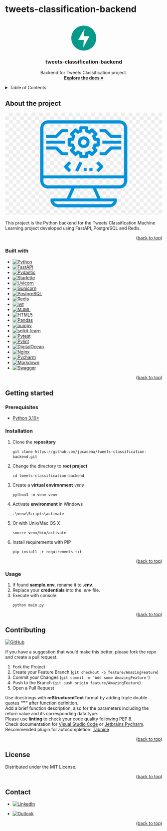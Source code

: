 # tweets-classification-backend

<!-- Improved compatibility of back to top link: See: https://github.com/othneildrew/Best-README-Template/pull/73 -->
<a name="readme-top"></a>

<!-- PROJECT SHIELDS -->
<!--
*** Markdown "reference style" links for readability.
*** Reference links are enclosed in brackets [ ] instead of parentheses ( ).
-->


<!-- PROJECT LOGO -->
<br />
<div align="center">
  <a href="https://github.com/othneildrew/Best-README-Template">
    <img src="app/assets/images/logo.png" alt="Logo" width="80" height="80">
  </a>

<h3 align="center">tweets-classification-backend</h3>

  <p align="center">
    Backend for Tweets Classification project.
    <br />
    <a href="https://github.com/jpcadena/tweets-classification-backend"><strong>Explore the docs »</strong></a>
    <br />
  </p>
</div>



<!-- TABLE OF CONTENTS -->
<details>
  <summary>Table of Contents</summary>
  <ol>
    <li>
      <a href="#about-the-project">About The Project</a>
      <ul>
        <li><a href="#built-with">Built With</a></li>
      </ul>
    </li>
    <li>
      <a href="#getting-started">Getting Started</a>
      <ul>
        <li><a href="#prerequisites">Prerequisites</a></li>
        <li><a href="#installation">Installation</a></li>
      </ul>
    </li>
    <li><a href="#usage">Usage</a></li>
    <li><a href="#contributing">Contributing</a></li>
    <li><a href="#license">License</a></li>
    <li><a href="#contact">Contact</a></li>
  </ol>
</details>



<!-- ABOUT THE PROJECT -->

## About the project

[![Project][project-screenshot]](https://example.com)

This project is the Python backend for the Tweets Classification Machine
Learning project developed using FastAPI, PostgreSQL and Redis.

<p align="right">(<a href="#readme-top">back to top</a>)</p>


### Built with

* [![Python][Python]][python-url]
* [![FastAPI][FastAPI]][fastapi-url]
* [![Pydantic][Pydantic]][pydantic-url]
* [![Starlette][starlette]][starlette-url]
* [![Uvicorn][uvicorn]][uvicorn-url]
* [![Gunicorn][gunicorn]][gunicorn-url]
* [![PostgreSQL][postgresql]][postgresql-url]
* [![Redis][redis]][redis-url]
* [![jwt][jwt]][jwt-url]
* [![MJML][mjml]][mjml-url]
* [![HTML5][html5]][html5-url]
* [![Pandas][pandas]][pandas-url]
* [![numpy][numpy]][numpy-url]
* [![scikit-learn][scikit-learn]][scikit-learn-url]
* [![Pytest][pytest]][pytest-url]
* [![Pylint][pylint]][pylint-url]
* [![DigitalOcean][DigitalOcean]][DigitalOcean-url]
* [![Nginx][Nginx]][Nginx-url]
* [![Pycharm][Pycharm]][Pycharm-url]
* [![Markdown][Markdown]][Markdown-url]
* [![Swagger][Swagger]][Swagger-url]

<p align="right">(<a href="#readme-top">back to top</a>)</p>


<!-- GETTING STARTED -->

## Getting started

### Prerequisites

* [Python 3.10+][Python-docs]

### Installation

1. Clone the **repository**
    ```
    git clone https://github.com/jpcadena/tweets-classification-backend.git
    ```
2. Change the directory to **root project**
    ```
    cd tweets-classification-backend
    ```
3. Create a **virtual environment** *venv*
    ```
    python3 -m venv venv
    ```
4. Activate **environment** in Windows
    ```
    .\venv\Scripts\activate
    ```
5. Or with Unix/Mac OS X
    ```
    source venv/bin/activate
    ```
6. Install requirements with PIP
    ```
    pip install -r requirements.txt
    ```

<p align="right">(<a href="#readme-top">back to top</a>)</p>



<!-- USAGE EXAMPLES -->

### Usage

1. If found **sample.env**, rename it to **.env**.
2. Replace your **credentials** into the *.env* file.
3. Execute with console
    ```
    python main.py
    ```

<p align="right">(<a href="#readme-top">back to top</a>)</p>



<!-- CONTRIBUTING -->

## Contributing

[![GitHub][GitHub]][github-url]

If you have a suggestion that would make this better, please fork the repo and
create a pull request.

1. Fork the Project
2. Create your Feature Branch (`git checkout -b feature/AmazingFeature`)
3. Commit your Changes (`git commit -m 'Add some AmazingFeature'`)
4. Push to the Branch (`git push origin feature/AmazingFeature`)
5. Open a Pull Request

Use docstrings with **reStructuredText** format by adding triple double quotes
**"""** after function definition.\
Add a brief function description, also for the parameters including the return
value and its corresponding data type.\
Please use **linting** to check your code quality
following [PEP 8](https://peps.python.org/pep-0008/).\
Check documentation
for [Visual Studio Code](https://code.visualstudio.com/docs/python/linting#_run-linting)
or [Jetbrains Pycharm](https://github.com/leinardi/pylint-pycharm/blob/master/README.md).\
Recommended plugin for
autocompletion: [Tabnine](https://www.tabnine.com/install)

<p align="right">(<a href="#readme-top">back to top</a>)</p>



<!-- LICENSE -->

## License

Distributed under the MIT License.

<p align="right">(<a href="#readme-top">back to top</a>)</p>



<!-- CONTACT -->

## Contact

- [![LinkedIn][LinkedIn]][linkedin-url]

- [![Outlook][Outlook]](mailto:jpcadena@espol.edu.ec?subject=[GitHub]tweets-classification-backend)

<p align="right">(<a href="#readme-top">back to top</a>)</p>



<!-- MARKDOWN LINKS & IMAGES -->
<!-- https://www.markdownguide.org/basic-syntax/#reference-style-links -->

[LinkedIn]: https://img.shields.io/badge/linkedin-%230077B5.svg?style=for-the-badge&logo=linkedin&logoColor=white

[linkedin-url]: https://linkedin.com/in/juanpablocadenaaguilar

[Outlook]: https://img.shields.io/badge/Microsoft_Outlook-0078D4?style=for-the-badge&logo=microsoft-outlook&logoColor=white

[project-screenshot]: app/assets/images/project.png

[Python-docs]: https://docs.python.org/3.10/

[Python]: https://img.shields.io/badge/python-3670A0?style=for-the-badge&logo=python&logoColor=ffdd54

[FastAPI]: https://img.shields.io/badge/FastAPI-FFFFFF?style=for-the-badge&logo=fastapi

[Pydantic]: https://img.shields.io/badge/Pydantic-FF43A1?style=for-the-badge&logo=pydantic&logoColor=white

[Starlette]: https://img.shields.io/badge/Starlette-392939?style=for-the-badge&logo=starlette&logoColor=white

[Uvicorn]: https://img.shields.io/badge/Uvicorn-2A308B?style=for-the-badge&logo=uvicorn&logoColor=white

[Gunicorn]: https://img.shields.io/badge/Gunicorn-489846?style=for-the-badge&logo=gunicorn&logoColor=white

[Pylint]: https://img.shields.io/badge/linting-pylint-yellowgreen

[Pytest]: https://img.shields.io/badge/Pytest-0A9EDC?style=for-the-badge&logo=pytest&logoColor=white

[Redis]: https://img.shields.io/badge/Redis-DC382D?style=for-the-badge&logo=redis&logoColor=white

[PostgreSQL]: https://img.shields.io/badge/PostgreSQL-336791?style=for-the-badge&logo=postgresql&logoColor=white

[Pandas]: https://img.shields.io/badge/pandas-%23150458.svg?style=for-the-badge&logo=pandas&logoColor=white

[NumPy]: https://img.shields.io/badge/numpy-%23013243.svg?style=for-the-badge&logo=numpy&logoColor=white

[Scikit-Learn]: https://img.shields.io/badge/scikit--learn-%23F7931E.svg?style=for-the-badge&logo=scikit-learn&logoColor=white

[html5]: https://img.shields.io/badge/HTML5-E34F26?style=for-the-badge&logo=html5&logoColor=white

[MJML]: https://img.shields.io/badge/MJML-EB5F3F?style=for-the-badge&logo=mjml&logoColor=white

[JWT]: https://img.shields.io/badge/JWT-black?style=for-the-badge&logo=JSON%20web%20tokens

[DigitalOcean]: https://img.shields.io/badge/DigitalOcean-0080FF?style=for-the-badge&logo=digitalocean&logoColor=white

[PyCharm]: https://img.shields.io/badge/PyCharm-21D789?style=for-the-badge&logo=pycharm&logoColor=white

[Nginx]: https://img.shields.io/badge/Nginx-009639?style=for-the-badge&logo=nginx&logoColor=white

[Markdown]: https://img.shields.io/badge/Markdown-000000?style=for-the-badge&logo=markdown&logoColor=white

[Swagger]: https://img.shields.io/badge/-Swagger-%23Clojure?style=for-the-badge&logo=swagger&logoColor=white

[python-url]: https://www.python.org/

[fastapi-url]: https://fastapi.tiangolo.com

[pydantic-url]: https://docs.pydantic.dev

[starlette-url]: https://www.starlette.io/

[uvicorn-url]: https://www.uvicorn.org/

[gunicorn-url]: https://gunicorn.org/

[pylint-url]: https://www.pylint.org/

[pytest-url]: https://docs.pytest.org/en/7.2.x/

[redis-url]: https://redis.io/

[postgresql-url]: https://www.postgresql.org/

[pandas-url]: https://pandas.pydata.org/docs/

[numpy-url]: https://numpy.org/

[scikit-learn-url]: https://scikit-learn.org/stable/

[html5-url]: https://developer.mozilla.org/en-US/docs/Glossary/HTML5

[mjml-url]: https://mjml.io/

[jwt-url]: https://jwt.io/

[DigitalOcean-url]: https://www.digitalocean.com/

[Pycharm-url]: https://www.jetbrains.com/pycharm/

[Nginx-url]: https://www.nginx.com/

[Markdown-url]: https://daringfireball.net/projects/markdown/

[Swagger-url]: https://swagger.io/

[GitHub]: https://img.shields.io/badge/github-%23121011.svg?style=for-the-badge&logo=github&logoColor=white

[GitHub-url]: https://github.com/jpcadena/tweets-classification-backend